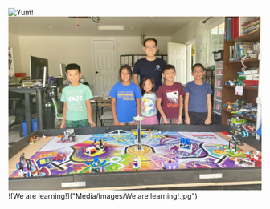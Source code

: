 ![Yum!](Media/Images/Yum!.jpg)
![Smile!](Media/Images/Smile!.jpg)
![We are learning!]("Media/Images/We are learning!.jpg")

